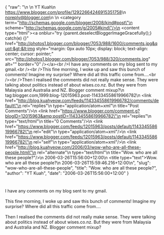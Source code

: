 {
  "raw": "<entry>\n  <author>\n    <name>YT Kuah</name>\n    <uri>https://www.blogger.com/profile/12922664246915351758</uri>\n    <email>noreply@blogger.com</email>\n  </author>\n  <category term=\"http://schemas.google.com/blogger/2008/kind#post\"\n    scheme=\"http://schemas.google.com/g/2005#kind\"/>\n  <content type=\"html\">&lt;a onblur=&quot;try {parent.deselectBloggerImageGracefully();} catch(e) {}&quot; href=&quot;http://photos1.blogger.com/blogger/7053/988/1600/comments.jpg&quot;&gt;&lt;img style=&quot;margin: 0px auto 10px; display: block; text-align: center; cursor: pointer;&quot; src=&quot;http://photos1.blogger.com/blogger/7053/988/320/comments.jpg&quot; alt=&quot;&quot; border=&quot;0&quot; /&gt;&lt;/a&gt;&lt;br /&gt;I have any comments on my blog sent to my gmail.&lt;br /&gt;&lt;br /&gt;This fine morning, I woke up and saw this bunch of comments! Imagine my surprise? Where did all this traffic come from....&lt;br /&gt;&lt;br /&gt;Then I realised the comments did not really make sense. They were talking about politics instead of about wises.co.nz. But they were from Malaysia and Australia and NZ. Blogger comment mixup?</content>\n  <id>tag:blogger.com,1999:blog-12015963.post-114334558619966782</id>\n  <link href=\"http://blog.kuahyeow.com/feeds/114334558619966782/comments/default\"\n    rel=\"replies\"\n    type=\"application/atom+xml\"\n    title=\"Post Comments\"/>\n  <link href=\"https://www.blogger.com/comment.g?blogID=12015963&amp;postID=114334558619966782\"\n    rel=\"replies\"\n    type=\"text/html\"\n    title=\"0 Comments\"/>\n  <link href=\"https://www.blogger.com/feeds/12015963/posts/default/114334558619966782\"\n    rel=\"edit\"\n    type=\"application/atom+xml\"/>\n  <link href=\"https://www.blogger.com/feeds/12015963/posts/default/114334558619966782\"\n    rel=\"self\"\n    type=\"application/atom+xml\"/>\n  <link href=\"http://blog.kuahyeow.com/2006/03/wow-who-are-all-these-people.html\"\n    rel=\"alternate\"\n    type=\"text/html\"\n    title=\"Wow. who are all these people?\"/>\n  <published>2006-03-26T15:56:00+12:00</published>\n  <title type=\"text\">Wow. who are all these people?</title>\n  <updated>2006-03-26T15:59:46.216+12:00</updated>\n</entry>",
  "slug": "wow-who-are-all-these-people",
  "title": "Wow. who are all these people?",
  "author": "YT Kuah",
  "date": "2006-03-26T15:56:00+12:00"
}

<a onblur="try {parent.deselectBloggerImageGracefully();} catch(e) {}" href="http://photos1.blogger.com/blogger/7053/988/1600/comments.jpg"><img style="margin: 0px auto 10px; display: block; text-align: center; cursor: pointer;" src="http://photos1.blogger.com/blogger/7053/988/320/comments.jpg" alt="" border="0" /></a><br />I have any comments on my blog sent to my gmail.<br /><br />This fine morning, I woke up and saw this bunch of comments! Imagine my surprise? Where did all this traffic come from....<br /><br />Then I realised the comments did not really make sense. They were talking about politics instead of about wises.co.nz. But they were from Malaysia and Australia and NZ. Blogger comment mixup?